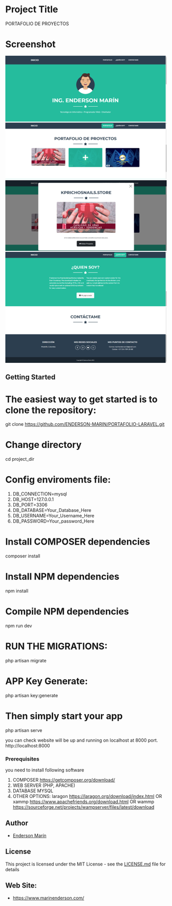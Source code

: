 
# Project Title
PORTAFOLIO DE PROYECTOS
# Screenshot
![](public/assets/img/inicio.png)
![](public/assets/img/portafolio.png)
![](public/assets/img/proyectos.png)
![](public/assets/img/quien-soy.png)
![](public/assets/img/contacto.png)


## Getting Started

# The easiest way to get started is to clone the repository:
git clone https://github.com/ENDERSON-MARIN/PORTAFOLIO-LARAVEL.git

# Change directory
cd project_dir

# Config enviroments file:
1) DB_CONNECTION=mysql
2) DB_HOST=127.0.0.1
3) DB_PORT=3306
4) DB_DATABASE=Your_Database_Here
5) DB_USERNAME=Your_Username_Here
6) DB_PASSWORD=Your_password_Here


# Install COMPOSER dependencies
composer install

# Install NPM dependencies
npm install

# Compile NPM dependencies
npm run dev

# RUN THE MIGRATIONS:
php artisan migrate

# APP Key Generate:
php artisan key:generate

# Then simply start your app
php artisan serve

you can check website will be up and running on localhost at 8000 port.
http://localhost:8000


### Prerequisites

you need to install following software 
1)	COMPOSER https://getcomposer.org/download/
2)  WEB SERVER (PHP, APACHE)
3)	DATABASE MYSQL
4)  OTHER OPTIONS:
    laragon https://laragon.org/download/index.html
OR
    xammp https://www.apachefriends.org/download.html
OR
	wammp https://sourceforge.net/projects/wampserver/files/latest/download


## Author

* [Enderson Marín](https://github.com/ENDERSON-MARIN)


## License

This project is licensed under the MIT License - see the [LICENSE.md](LICENSE.md) file for details

## Web Site:

* https://www.marinenderson.com/